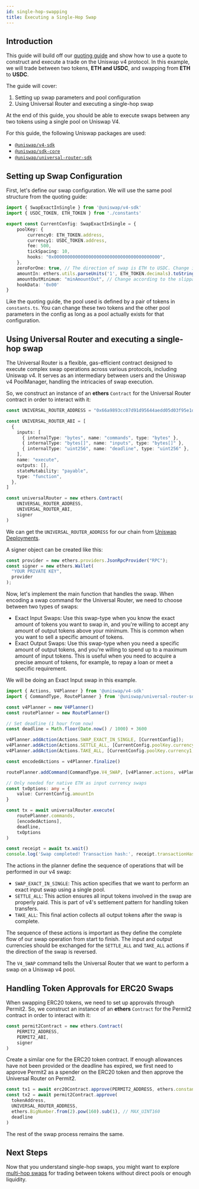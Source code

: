 ```yaml
---
id: single-hop-swapping
title: Executing a Single-Hop Swap
---
```


## Introduction

This guide will build off our [quoting guide](./01-quoting.md) and show how to use a quote to construct and execute a trade on the Uniswap v4 protocol. In this example, we will trade between two tokens, **ETH and USDC**, and swapping from **ETH** to **USDC**.

The guide will cover:

1. Setting up swap parameters and pool configuration
2. Using Universal Router and executing a single-hop swap

At the end of this guide, you should be able to execute swaps between any two tokens using a single pool on Uniswap V4.

For this guide, the following Uniswap packages are used:

- [`@uniswap/v4-sdk`](https://www.npmjs.com/package/@uniswap/v4-sdk)
- [`@uniswap/sdk-core`](https://www.npmjs.com/package/@uniswap/sdk-core)
- [`@uniswap/universal-router-sdk`](https://www.npmjs.com/package/@uniswap/universal-router-sdk)

## Setting up Swap Configuration

First, let's define our swap configuration. We will use the same pool structure from the quoting guide:

```typescript
import { SwapExactInSingle } from '@uniswap/v4-sdk'
import { USDC_TOKEN, ETH_TOKEN } from './constants'

export const CurrentConfig: SwapExactInSingle = {
    poolKey: {
        currency0: ETH_TOKEN.address,
        currency1: USDC_TOKEN.address,
        fee: 500,
        tickSpacing: 10,
        hooks: "0x0000000000000000000000000000000000000000",
    },
    zeroForOne: true, // The direction of swap is ETH to USDC. Change it to 'false' for the reverse direction
    amountIn: ethers.utils.parseUnits('1', ETH_TOKEN.decimals).toString(), 
    amountOutMinimum: "minAmountOut", // Change according to the slippage desired
    hookData: '0x00'
}
```

Like the quoting guide, the pool used is defined by a pair of tokens in `constants.ts`. You can change these two tokens and the other pool parameters in the config as long as a pool actually exists for that configuration.

## Using Universal Router and executing a single-hop swap

The Universal Router is a flexible, gas-efficient contract designed to execute complex swap operations across various protocols, including Uniswap v4. It serves as an intermediary between users and the Uniswap v4 PoolManager, handling the intricacies of swap execution.

So, we construct an instance of an **ethers** `Contract` for the Universal Router contract in order to interact with it:

```typescript
const UNIVERSAL_ROUTER_ADDRESS = "0x66a9893cc07d91d95644aedd05d03f95e1dba8af" // Change the Universal Router address as per the chain

const UNIVERSAL_ROUTER_ABI = [
  {
    inputs: [
      { internalType: "bytes", name: "commands", type: "bytes" },
      { internalType: "bytes[]", name: "inputs", type: "bytes[]" },
      { internalType: "uint256", name: "deadline", type: "uint256" },
    ],
    name: "execute",
    outputs: [],
    stateMutability: "payable",
    type: "function",
  },
]

const universalRouter = new ethers.Contract(
    UNIVERSAL_ROUTER_ADDRESS,
    UNIVERSAL_ROUTER_ABI,
    signer
)
```

We can get the `UNIVERSAL_ROUTER_ADDRESS` for our chain from [Uniswap Deployments](/contracts/v4/deployments).

A signer object can be created like this:

```typescript
const provider = new ethers.providers.JsonRpcProvider("RPC");
const signer = new ethers.Wallet(
  "YOUR PRIVATE KEY",
  provider
);
```

Now, let's implement the main function that handles the swap. When encoding a swap command for the Universal Router, we need to choose between two types of swaps:

- Exact Input Swaps: Use this swap-type when you know the exact amount of tokens you want to swap in, and you're willing to accept any amount of output tokens above your minimum. This is common when you want to sell a specific amount of tokens.
- Exact Output Swaps: Use this swap-type when you need a specific amount of output tokens, and you're willing to spend up to a maximum amount of input tokens. This is useful when you need to acquire a precise amount of tokens, for example, to repay a loan or meet a specific requirement.

We will be doing an Exact Input swap in this example.

```typescript
import { Actions, V4Planner } from '@uniswap/v4-sdk'
import { CommandType, RoutePlanner } from '@uniswap/universal-router-sdk'

const v4Planner = new V4Planner()
const routePlanner = new RoutePlanner()

// Set deadline (1 hour from now)
const deadline = Math.floor(Date.now() / 1000) + 3600

v4Planner.addAction(Actions.SWAP_EXACT_IN_SINGLE, [CurrentConfig]);
v4Planner.addAction(Actions.SETTLE_ALL, [CurrentConfig.poolKey.currency0, CurrentConfig.amountIn]);
v4Planner.addAction(Actions.TAKE_ALL, [CurrentConfig.poolKey.currency1, CurrentConfig.amountOutMinimum]);

const encodedActions = v4Planner.finalize()

routePlanner.addCommand(CommandType.V4_SWAP, [v4Planner.actions, v4Planner.params])

// Only needed for native ETH as input currency swaps
const txOptions: any = {
    value: CurrentConfig.amountIn
}

const tx = await universalRouter.execute(
    routePlanner.commands,
    [encodedActions],
    deadline,
    txOptions
)

const receipt = await tx.wait()
console.log('Swap completed! Transaction hash:', receipt.transactionHash)
```

The actions in the planner define the sequence of operations that will be performed in our v4 swap:

- `SWAP_EXACT_IN_SINGLE`: This action specifies that we want to perform an exact input swap using a single pool.
- `SETTLE_ALL`: This action ensures all input tokens involved in the swap are properly paid. This is part of v4's settlement pattern for handling token transfers.
- `TAKE_ALL`: This final action collects all output tokens after the swap is complete.

The sequence of these actions is important as they define the complete flow of our swap operation from start to finish. The input and output currencies should be exchanged for the `SETTLE_ALL` and `TAKE_ALL` actions if the direction of the swap is reversed.

The `V4_SWAP` command tells the Universal Router that we want to perform a swap on a Uniswap v4 pool.

## Handling Token Approvals for ERC20 Swaps

When swapping ERC20 tokens, we need to set up approvals through Permit2. So, we construct an instance of an **ethers** `Contract` for the Permit2 contract in order to interact with it:

```typescript
const permit2Contract = new ethers.Contract(
    PERMIT2_ADDRESS, 
    PERMIT2_ABI, 
    signer
)
```

Create a similar one for the ERC20 token contract. If enough allowances have not been provided or the deadline has expired, we first need to approve Permit2 as a spender on the ERC20 token and then approve the Universal Router on Permit2.

```typescript
const tx1 = await erc20Contract.approve(PERMIT2_ADDRESS, ethers.constants.MaxUint256)
const tx2 = await permit2Contract.approve(
  tokenAddress,
  UNIVERSAL_ROUTER_ADDRESS,
  ethers.BigNumber.from(2).pow(160).sub(1), // MAX_UINT160
  deadline
)
```

The rest of the swap process remains the same.

## Next Steps

Now that you understand single-hop swaps, you might want to explore [multi-hop swaps](./03-multi-hop-swapping.md) for trading between tokens without direct pools or enough liquidity.
